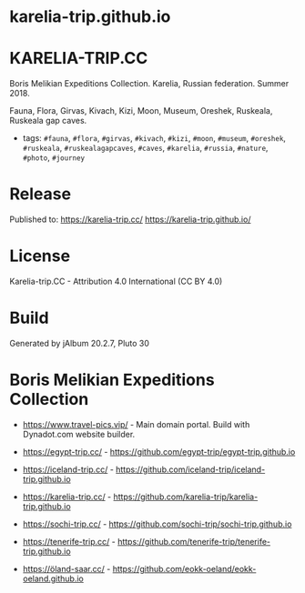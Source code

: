 # karelia-trip.github.io

# KARELIA-TRIP.CC

Boris Melikian Expeditions Collection.
Karelia, Russian federation. Summer 2018.

Fauna, Flora, Girvas, Kivach, Kizi, Moon, Museum, Oreshek, Ruskeala, Ruskeala gap caves.

* tags: `#fauna`, `#flora`, `#girvas`, `#kivach`, `#kizi`, `#moon`, `#museum`, `#oreshek`, `#ruskeala`, `#ruskealagapcaves`, `#caves`, `#karelia`, `#russia`, `#nature`, `#photo`, `#journey`

# Release

Published to:
https://karelia-trip.cc/
https://karelia-trip.github.io/

# License

Karelia-trip.CC - Attribution 4.0 International (CC BY 4.0)

# Build

Generated by jAlbum 20.2.7, Pluto 30

# Boris Melikian Expeditions Collection

* https://www.travel-pics.vip/ - Main domain portal. Build with Dynadot.com website builder.

* https://egypt-trip.cc/ - https://github.com/egypt-trip/egypt-trip.github.io
* https://iceland-trip.cc/ - https://github.com/iceland-trip/iceland-trip.github.io
* https://karelia-trip.cc/ - https://github.com/karelia-trip/karelia-trip.github.io
* https://sochi-trip.cc/ - https://github.com/sochi-trip/sochi-trip.github.io
* https://tenerife-trip.cc/ - https://github.com/tenerife-trip/tenerife-trip.github.io
* https://öland-saar.cc/ - https://github.com/eokk-oeland/eokk-oeland.github.io
